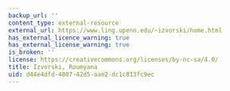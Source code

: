 ```yaml
---
backup_url: ''
content_type: external-resource
external_url: https://www.ling.upenn.edu/~izvorski/home.html
has_external_licence_warning: true
has_external_license_warning: true
is_broken: ''
license: https://creativecommons.org/licenses/by-nc-sa/4.0/
title: Izvorski, Roumyana
uid: d44e4dfd-4807-42d5-aae2-dc1c813fc9ec
---
```

